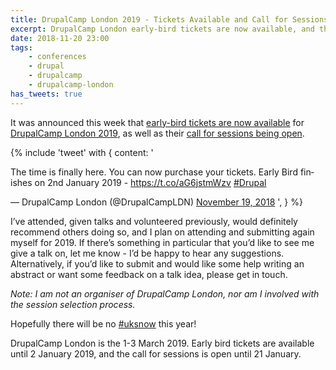 ```yaml
---
title: DrupalCamp London 2019 - Tickets Available and Call for Sessions
excerpt: DrupalCamp London early-bird tickets are now available, and their call for sessions is open.
date: 2018-11-20 23:00
tags:
    - conferences
    - drupal
    - drupalcamp
    - drupalcamp-london
has_tweets: true
---
```

It was announced this week that [early-bird tickets are now available][0] for [DrupalCamp London 2019][1], as well as their [call for sessions being open][2].

{% include 'tweet' with {
    content: '<p lang="en" dir="ltr">The time is finally here. You can now purchase your tickets. Early Bird finishes on 2nd January 2019 - <a href="https://t.co/aG6jstmWzv">https://t.co/aG6jstmWzv</a> <a href="https://twitter.com/hashtag/Drupal?src=hash&amp;ref_src=twsrc%5Etfw">#Drupal</a></p>&mdash; DrupalCamp London (@DrupalCampLDN) <a href="https://twitter.com/DrupalCampLDN/status/1064584179113971712?ref_src=twsrc%5Etfw">November 19, 2018</a>
',
} %}

I’ve attended, given talks and volunteered previously, would definitely recommend others doing so, and I plan on attending and submitting again myself for 2019.
If there’s something in particular that you’d like to see me give a talk on, let me know - I’d be happy to hear any suggestions.
Alternatively, if you’d like to submit and would like some help writing an abstract or want some feedback on a talk idea, please get in touch. 

_Note: I am not an organiser of DrupalCamp London, nor am I involved with the session selection process._

Hopefully there will be no [#uksnow][3] this year!

DrupalCamp London is the 1-3 March 2019. Early bird tickets are available until 2 January 2019, and the call for sessions is open until 21 January.

[0]: https://twitter.com/DrupalCampLDN/status/1064584179113971712
[1]: https://drupalcamp.london
[2]: https://drupalcamp.london/get-involved/submit-a-session
[3]: /blog/tweets-drupalcamp-london
